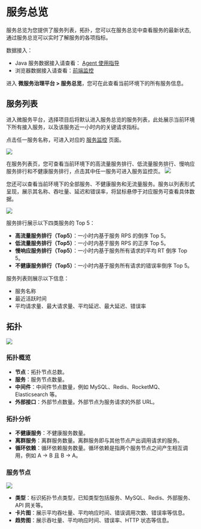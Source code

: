 # 服务总览

服务总览为您提供了服务列表，拓扑，您可以在服务总览中查看服务的最新状态, 通过服务总览可以实时了解服务的各项指标。

数据接入：
- Java 服务数据接入请查看： [Agent 使用指导](java-agent-guide.md)
- 浏览器数据接入请查看：[前端监控](browser-monitor-config.md)

进入 **微服务治理平台 > 服务总览**，您可在此查看当前环境下的所有服务信息。

## 服务列表

进入微服务平台，选择项目后将默认进入服务总览的服务列表，此处展示当前环境下所有接入服务，以及该服务近一小时内的关键请求指标。

点击任一服务名称，可进入对应的 [服务监控](service-monitor.md) 页面。

![](http://terminus-paas.oss-cn-hangzhou.aliyuncs.com/paas-doc/2022/03/02/9214e9c3-71eb-4405-97f5-deed51eb4250.png)

在服务列表页，您可查看当前环境下的高流量服务排行、低流量服务排行、慢响应服务排行和不健康服务排行，点击其中任一服务可进入服务监控页。
![](http://terminus-paas.oss-cn-hangzhou.aliyuncs.com/paas-doc/2021/12/31/b320a4e3-dc30-45fe-a63e-80688577ed92.png)

您还可以查看当前环境下的全部服务、不健康服务和无流量服务。服务以列表形式呈现，展示其名称、吞吐量、延迟和错误率，将鼠标悬停于对应服务可查看具体数据。

![](http://terminus-paas.oss-cn-hangzhou.aliyuncs.com/paas-doc/2022/01/29/fbb2a81c-2f4e-4bca-bd6d-1eb62795fc29.png)

服务排行展示以下四类服务的 Top 5：

* **高流量服务排行（Top5）**：一小时内基于服务 RPS 的倒序 Top 5。
* **低流量服务排行（Top5）**：一小时内基于服务 RPS 的正序 Top 5。
* **慢响应服务排行（Top5）**：一小时内基于服务所有请求的平均 RT 倒序 Top 5。
* **不健康服务排行（Top5）**：一小时内基于服务所有请求的错误率倒序 Top 5。

服务列表则展示以下信息：

- 服务名称
- 最近活跃时间
- 平均请求量、最大请求量、平均延迟、最大延迟、错误率

## 拓扑

![](http://terminus-paas.oss-cn-hangzhou.aliyuncs.com/paas-doc/2022/03/02/b9fa7372-2c4f-4c55-9ec5-e607570c819c.png)

### 拓扑概览

* **节点**：拓扑节点总数。
* **服务**：服务节点数量。
* **中间件**：中间件节点数量，例如 MySQL、Redis、RocketMQ、Elasticsearch 等。
* **外部接口**：外部节点数量。外部节点为服务请求的外部 URL。

### 拓扑分析

* **不健康服务**：不健康服务数量。
* **离群服务**：离群服务数量。离群服务即与其他节点产出调用请求的服务。
* **循环依赖**：循环依赖服务数量。循环依赖是指两个服务节点之间产生相互调用，例如 A -> B 且 B -> A。

### 服务节点

![](http://terminus-paas.oss-cn-hangzhou.aliyuncs.com/paas-doc/2022/03/02/d6a83c23-2167-4b0a-8e9c-6808aa929600.png)

- **类型**：标识拓扑节点类型，已知类型包括服务、MySQL、Redis、外部服务、API 网关等。
- **卡片图**：展示平均吞吐量、平均响应时间、错误调用次数、错误率等信息。
- **趋势图**：展示吞吐量、平均响应时间、错误率、HTTP 状态等信息。

